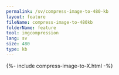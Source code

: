 ```yaml
---
permalink: /sv/compress-image-to-480-kb
layout: feature
fileName: compress-image-to-480kb
folderName: feature
tool: imgcompression
lang: sv
size: 480
type: kb
---
```


{%- include compress-image-to-X.html -%}
